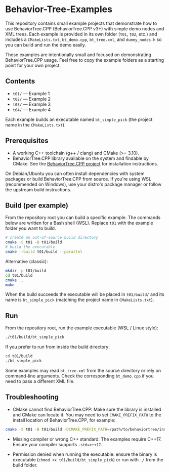 # Behavior-Tree-Examples

This repository contains small example projects that demonstrate how to use BehaviorTree.CPP (BehaviorTree.CPP v3+) with simple demo nodes and XML trees. Each example is provided in its own folder (`t01`, `t02`, etc.) and includes a `CMakeLists.txt`, `bt_demo.cpp`, `bt_tree.xml`, and `dummy_nodes.h` so you can build and run the demo easily.

These examples are intentionally small and focused on demonstrating BehaviorTree.CPP usage. Feel free to copy the example folders as a starting point for your own project.

## Contents

- `t01/` — Example 1
- `t02/` — Example 2
- `t03/` — Example 3
- `t04/` — Example 4

Each example builds an executable named `bt_simple_pick` (the project name in the `CMakeLists.txt`).

## Prerequisites

- A working C++ toolchain (g++ / clang) and CMake (>= 3.10).
- BehaviorTree.CPP library available on the system and findable by CMake. See the [BehaviorTree.CPP project](https://github.com/BehaviorTree/BehaviorTree.CPP) for installation instructions.

On Debian/Ubuntu you can often install dependencies with system packages or build BehaviorTree.CPP from source. If you're using WSL (recommended on Windows), use your distro's package manager or follow the upstream build instructions.

## Build (per example)

From the repository root you can build a specific example. The commands below are written for a Bash shell (WSL). Replace `t01` with the example folder you want to build.

```bash
# create an out-of-source build directory
cmake -S t01 -B t01/build
# build the executable
cmake --build t01/build --parallel
```

Alternative (classic):

```bash
mkdir -p t01/build
cd t01/build
cmake ..
make
```

When the build succeeds the executable will be placed in `t01/build/` and its name is `bt_simple_pick` (matching the project name in `CMakeLists.txt`).

## Run

From the repository root, run the example executable (WSL / Linux style):

```bash
./t01/build/bt_simple_pick
```

If you prefer to run from inside the build directory:

```bash
cd t01/build
./bt_simple_pick
```

Some examples may read `bt_tree.xml` from the source directory or rely on command-line arguments. Check the corresponding `bt_demo.cpp` if you need to pass a different XML file.

## Troubleshooting

- CMake cannot find BehaviorTree.CPP: Make sure the library is installed and CMake can locate it. You may need to set `CMAKE_PREFIX_PATH` to the install location of BehaviorTree.CPP, for example:

```bash
cmake -S t01 -B t01/build -DCMAKE_PREFIX_PATH=/path/to/behaviortree/install
```

- Missing compiler or wrong C++ standard: The examples require C++17. Ensure your compiler supports `-std=c++17`.

- Permission denied when running the executable: ensure the binary is executable (`chmod +x t01/build/bt_simple_pick`) or run with `./` from the build folder.
